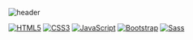 ![header](https://capsule-render.vercel.app/api?type=wave&color=random&height=300&section=header&text=최예림의%20GitHub&fontSize=50)


[![HTML5](https://img.shields.io/badge/HTML5-E34F26?style=flat-square&logo=HTML5&logoColor=black)](https://github.com/yelmii)
[![CSS3](https://img.shields.io/badge/CSS3-1572B6?style=flat-square&logo=CSS3&logoColor=black)](https://github.com/yelmii)
[![JavaScript](https://img.shields.io/badge/JavaScript-F7DF1E?style=flat-square&logo=JavaScript&logoColor=black)](https://github.com/yelmii)
[![Bootstrap](https://img.shields.io/badge/Bootstrap-7952B3?style=flat-square&logo=Bootstrap&logoColor=black)](https://github.com/yelmii)
[![Sass](https://img.shields.io/badge/Sass-CC6699?style=flat-square&logo=Sass&logoColor=black)](https://github.com/yelmii)
